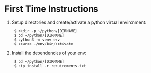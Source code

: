 # First Time Instructions

1. Setup directories and create/activate a python virtual environment:

        $ mkdir -p ~/python/[DIRNAME]
        $ cd ~/python/[DIRNAME]
        $ python3 -m venv env
        $ source ./env/bin/activate

2. Install the dependencies of your env:

        $ cd ~/python/[DIRNAME]
        $ pip install -r requirements.txt
